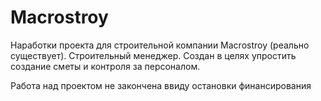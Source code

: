 # Macrostroy
Наработки проекта для строительной компании Macrostroy (реально существует). Строительный менеджер. Создан в целях упростить создание сметы и контроля за персоналом.

Работа над проектом не закончена ввиду остановки финансирования
